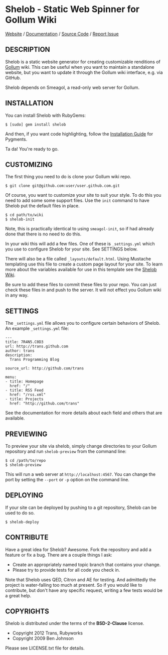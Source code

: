 Shelob - Static Web Spinner for Gollum Wiki
===========================================

[Website](http://rubyworks.github.com/shelob) /
[Documentation](http://rubydoc.info/rubyworks/shelob) /
[Source Code](http://github.com/rubyworks/shelob) /
[Report Issue](http://github.com/rubyworks/shelob/issues)


## DESCRIPTION

Shelob is a static website generator for creating customizable renditions
of [Gollum](http://github.com/github/gollum) wiki. This can be useful when
you want to maintain a standalone website, but you want to update it through
the Gollum wiki interface, e.g. via GitHub.

Shelob depends on Smeagol, a read-only web server for Gollum.


## INSTALLATION

You can install Shelob with RubyGems:

    $ [sudo] gem install shelob

And then, if you want code highlighting, follow the
[Installation Guide](http://pygments.org/docs/installation) for Pygments.

Ta da! You're ready to go.


## CUSTOMIZING

The first thing you need to do is clone your Gollum wiki repo.

    $ git clone git@github.com:user/user.github.com.git

Of course, you want to customize your site to suit your style. To do this you
need to add some some support files. Use the `init` command to have Shelob
put the default files in place.

    $ cd path/to/wiki
    $ shelob-init

Note, this is practically identical to using `smeagol-init`, so if had already 
done that there is no need to do this.

In your wiki this will add a few files. One of these is `_settings.yml` which you
use to configure Shelob for your site. See SETTINGS below.

There will also be a file called `_layouts/default.html`. Using Mustache
templating use this file to create a custom page layout for your site.
To learn more about the variables available for use in this template see
the [Shelob Wiki](http://github.com/rubyworks/shelob/wiki).

Be sure to add these files to commit these files to your repo. You can just
check these files in and push to the server. It will not effect you Gollum
wiki in any way.


## SETTINGS

The `_settings.yml` file allows you to configure certain behaviors of Shelob.
An example `_settings.yml` file:

    ---
    title: 7R4N5.C0D3
    url: http://trans.github.com
    author: trans
    description:
      Trans Programming Blog

    source_url: http://github.com/trans

    menu:
    - title: Homepage
      href: "/"
    - title: RSS Feed
      href: "/rss.xml"
    - title: Projects
      href: "http://github.com/trans"

See the documentation for more details about each field and others that
are available.


## PREVIEWING

To preview your site via shelob, simply change directories to your Gollum repository
and run `shelob-preview` from the command line:

    $ cd /path/to/repo
    $ shelob-preview

This will run a web server at `http://localhost:4567`. You can change the port
by setting the `--port` or `-p` option on the command line.


## DEPLOYING

If your site can be deployed by pushing to a git repository, Shelob can be 
used to do so.

    $ shelob-deploy


## CONTRIBUTE

Have a great idea for Shelob? Awesome. Fork the repository and add a feature
or fix a bug. There are a couple things I ask:

* Create an appropriately named topic branch that contains your change.
* Please try to provide tests for all code you check in.

Note that Shelob uses QED, Citron and AE for testing. And admittedly the project
is water-falling too much at present. So if you would like to contribute, but
don't have any specific request, writing a few tests would be a great help.


## COPYRIGHTS

Shelob is distributed under the terms of the **BSD-2-Clause** license.

* Copyright 2012 Trans, Rubyworks
* Copyright 2009 Ben Johnson

Please see LICENSE.txt file for details.

